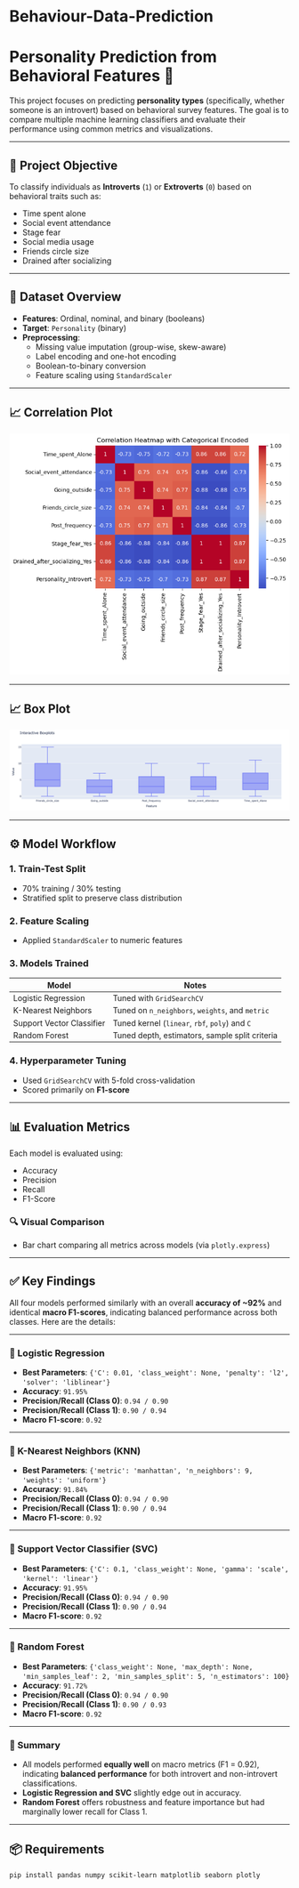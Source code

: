 # Behaviour-Data-Prediction

# Personality Prediction from Behavioral Features 🧠

This project focuses on predicting **personality types** (specifically, whether someone is an introvert) based on behavioral survey features. The goal is to compare multiple machine learning classifiers and evaluate their performance using common metrics and visualizations.

---

## 📌 Project Objective

To classify individuals as **Introverts** (`1`) or **Extroverts** (`0`) based on behavioral traits such as:

- Time spent alone
- Social event attendance
- Stage fear
- Social media usage
- Friends circle size
- Drained after socializing

---

## 📁 Dataset Overview

- **Features**: Ordinal, nominal, and binary (booleans)
- **Target**: `Personality` (binary)
- **Preprocessing**:
  - Missing value imputation (group-wise, skew-aware)
  - Label encoding and one-hot encoding
  - Boolean-to-binary conversion
  - Feature scaling using `StandardScaler`

---

## 📈 Correlation Plot

![Model Correlation Plot](output.png)

---

## 📈 Box Plot

![Model Box Plot](Screenshot%202025-06-05%20at%2022.47.35.png)

---

## ⚙️ Model Workflow

### 1. **Train-Test Split**
- 70% training / 30% testing
- Stratified split to preserve class distribution

### 2. **Feature Scaling**
- Applied `StandardScaler` to numeric features

### 3. **Models Trained**
| Model              | Notes                                  |
|-------------------|----------------------------------------|
| Logistic Regression | Tuned with `GridSearchCV` |
| K-Nearest Neighbors | Tuned on `n_neighbors`, `weights`, and `metric` |
| Support Vector Classifier | Tuned kernel (`linear`, `rbf`, `poly`) and `C` |
| Random Forest      | Tuned depth, estimators, sample split criteria |

### 4. **Hyperparameter Tuning**
- Used `GridSearchCV` with 5-fold cross-validation
- Scored primarily on **F1-score**

---

## 📊 Evaluation Metrics

Each model is evaluated using:

- Accuracy
- Precision
- Recall
- F1-Score

### 🔍 Visual Comparison
- Bar chart comparing all metrics across models (via `plotly.express`)


---

## ✅ Key Findings

All four models performed similarly with an overall **accuracy of ~92%** and identical **macro F1-scores**, indicating balanced performance across both classes. Here are the details:

---

### 🔹 Logistic Regression
- **Best Parameters**: `{'C': 0.01, 'class_weight': None, 'penalty': 'l2', 'solver': 'liblinear'}`
- **Accuracy**: `91.95%`
- **Precision/Recall (Class 0)**: `0.94 / 0.90`
- **Precision/Recall (Class 1)**: `0.90 / 0.94`
- **Macro F1-score**: `0.92`

---

### 🔹 K-Nearest Neighbors (KNN)
- **Best Parameters**: `{'metric': 'manhattan', 'n_neighbors': 9, 'weights': 'uniform'}`
- **Accuracy**: `91.84%`
- **Precision/Recall (Class 0)**: `0.94 / 0.90`
- **Precision/Recall (Class 1)**: `0.90 / 0.94`
- **Macro F1-score**: `0.92`

---

### 🔹 Support Vector Classifier (SVC)
- **Best Parameters**: `{'C': 0.1, 'class_weight': None, 'gamma': 'scale', 'kernel': 'linear'}`
- **Accuracy**: `91.95%`
- **Precision/Recall (Class 0)**: `0.94 / 0.90`
- **Precision/Recall (Class 1)**: `0.90 / 0.94`
- **Macro F1-score**: `0.92`

---

### 🔹 Random Forest
- **Best Parameters**: `{'class_weight': None, 'max_depth': None, 'min_samples_leaf': 2, 'min_samples_split': 5, 'n_estimators': 100}`
- **Accuracy**: `91.72%`
- **Precision/Recall (Class 0)**: `0.94 / 0.90`
- **Precision/Recall (Class 1)**: `0.90 / 0.93`
- **Macro F1-score**: `0.92`

---

### 🧠 Summary
- All models performed **equally well** on macro metrics (F1 = 0.92), indicating **balanced performance** for both introvert and non-introvert classifications.
- **Logistic Regression and SVC** slightly edge out in accuracy.
- **Random Forest** offers robustness and feature importance but had marginally lower recall for Class 1.

---


## 📦 Requirements

```bash
pip install pandas numpy scikit-learn matplotlib seaborn plotly
